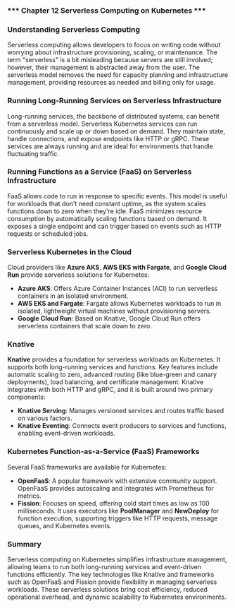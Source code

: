 ### *** Chapter 12 Serverless Computing on Kubernetes ***

### **Understanding Serverless Computing**
Serverless computing allows developers to focus on writing code without worrying about infrastructure provisioning, scaling, or maintenance. The term "serverless" is a bit misleading because servers are still involved; however, their management is abstracted away from the user. The serverless model removes the need for capacity planning and infrastructure management, providing resources as needed and billing only for usage.

### **Running Long-Running Services on Serverless Infrastructure**
Long-running services, the backbone of distributed systems, can benefit from a serverless model. Serverless Kubernetes services can run continuously and scale up or down based on demand. They maintain state, handle connections, and expose endpoints like HTTP or gRPC. These services are always running and are ideal for environments that handle fluctuating traffic.

### **Running Functions as a Service (FaaS) on Serverless Infrastructure**
FaaS allows code to run in response to specific events. This model is useful for workloads that don't need constant uptime, as the system scales functions down to zero when they're idle. FaaS minimizes resource consumption by automatically scaling functions based on demand. It exposes a single endpoint and can trigger based on events such as HTTP requests or scheduled jobs.

### **Serverless Kubernetes in the Cloud**
Cloud providers like **Azure AKS**, **AWS EKS with Fargate**, and **Google Cloud Run** provide serverless solutions for Kubernetes:
- **Azure AKS**: Offers Azure Container Instances (ACI) to run serverless containers in an isolated environment.
- **AWS EKS and Fargate**: Fargate allows Kubernetes workloads to run in isolated, lightweight virtual machines without provisioning servers.
- **Google Cloud Run**: Based on Knative, Google Cloud Run offers serverless containers that scale down to zero.

### **Knative**
**Knative** provides a foundation for serverless workloads on Kubernetes. It supports both long-running services and functions. Key features include automatic scaling to zero, advanced routing (like blue-green and canary deployments), load balancing, and certificate management. Knative integrates with both HTTP and gRPC, and it is built around two primary components:
- **Knative Serving**: Manages versioned services and routes traffic based on various factors.
- **Knative Eventing**: Connects event producers to services and functions, enabling event-driven workloads.

### **Kubernetes Function-as-a-Service (FaaS) Frameworks**
Several FaaS frameworks are available for Kubernetes:
- **OpenFaaS**: A popular framework with extensive community support. OpenFaaS provides autoscaling and integrates with Prometheus for metrics.
- **Fission**: Focuses on speed, offering cold start times as low as 100 milliseconds. It uses executors like **PoolManager** and **NewDeploy** for function execution, supporting triggers like HTTP requests, message queues, and Kubernetes events.

### **Summary**
Serverless computing on Kubernetes simplifies infrastructure management, allowing teams to run both long-running services and event-driven functions efficiently. The key technologies like Knative and frameworks such as OpenFaaS and Fission provide flexibility in managing serverless workloads. These serverless solutions bring cost efficiency, reduced operational overhead, and dynamic scalability to Kubernetes environments.